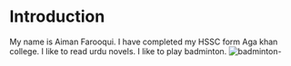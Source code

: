 # Introduction
My name is Aiman Farooqui.
I have completed my HSSC form Aga khan college.
I like to read urdu novels.
I like to play badminton.
![badminton-](https://github.com/user-attachments/assets/1ad7bbfa-5c12-49e1-818a-d8c8c084e80d)
